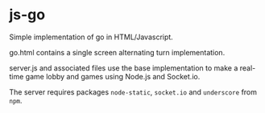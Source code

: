 # js-go

Simple implementation of go in HTML/Javascript.

go.html contains a single screen alternating turn implementation.

server.js and associated files use the base implementation to make a real-time game lobby and games using Node.js and Socket.io.

The server requires packages `node-static`, `socket.io` and `underscore` from `npm`.